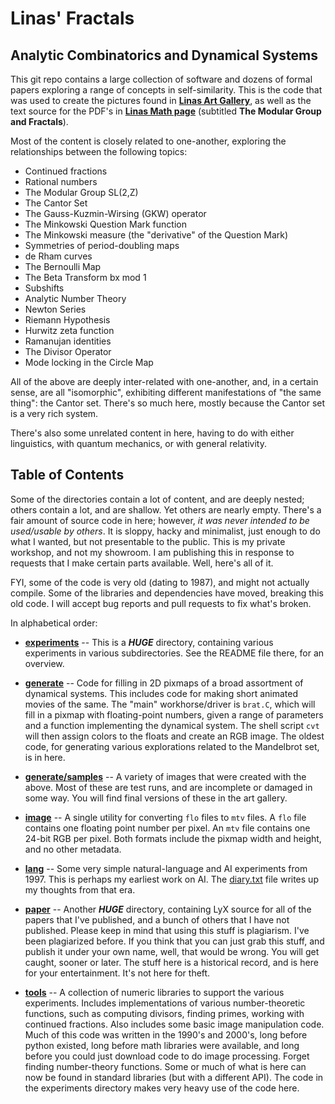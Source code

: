 Linas' Fractals
===============
Analytic Combinatorics and Dynamical Systems
--------------------------------------------

This git repo contains a large collection of software and dozens of
formal papers exploring a range of concepts in self-similarity.
This is the code that was used to create the pictures found in
[**Linas Art Gallery**](https://linas.org/art-gallery), as well as the
text source for the PDF's in
[**Linas Math page**](https://linas.org/math/sl2z.html) (subtitled
**The Modular Group and Fractals**).

Most of the content is closely related to one-another, exploring
the relationships between the following topics:

* Continued fractions
* Rational numbers
* The Modular Group SL(2,Z)
* The Cantor Set
* The Gauss-Kuzmin-Wirsing (GKW) operator
* The Minkowski Question Mark function
* The Minkowski measure (the "derivative" of the Question Mark)
* Symmetries of period-doubling maps
* de Rham curves
* The Bernoulli Map
* The Beta Transform bx mod 1
* Subshifts
* Analytic Number Theory
* Newton Series
* Riemann Hypothesis
* Hurwitz zeta function
* Ramanujan identities
* The Divisor Operator
* Mode locking in the Circle Map

All of the above are deeply inter-related with one-another, and, in a
certain sense, are all "isomorphic", exhibiting different manifestations
of "the same thing": the Cantor set. There's so much here, mostly
because the Cantor set is a very rich system.

There's also some unrelated content in here, having to do with either
linguistics, with quantum mechanics, or with general relativity.

Table of Contents
-----------------
Some of the directories contain a lot of content, and are deeply nested;
others contain a lot, and are shallow. Yet others are nearly empty.
There's a fair amount of source code in here; however, *it was never
intended to be used/usable by others*. It is sloppy, hacky and
minimalist, just enough to do what I wanted, but not presentable to
the public. This is my private workshop, and not my showroom. I am
publishing this in response to requests that I make certain parts
available. Well, here's all of it.

FYI, some of the code is very old (dating to 1987), and might not
actually compile.  Some of the libraries and dependencies have moved,
breaking this old code. I will accept bug reports and pull requests
to fix what's broken.

In alphabetical order:

- [**experiments**](experiments) -- This is a ***HUGE*** directory,
  containing various experiments in various subdirectories. See the
  README file there, for an overview.

- [**generate**](generate) -- Code for filling in 2D pixmaps of a
  broad assortment of dynamical systems. This includes code for making
  short animated movies of the same. The "main" workhorse/driver is
  `brat.C`, which will fill in a pixmap with floating-point numbers,
  given a range of parameters and a function implementing the dynamical
  system.  The shell script `cvt` will then assign colors to the floats
  and create an RGB image. The oldest code, for generating various
  explorations related to the Mandelbrot set, is in here.

- [**generate/samples**](generate/samples) -- A variety of images that
  were created with the above. Most of these are test runs, and are
  incomplete or damaged in some way. You will find final versions of
  these in the art gallery.

- [**image**](image) -- A single utility for converting `flo` files to
  `mtv` files. A `flo` file contains one floating point number per
  pixel. An `mtv` file contains one 24-bit RGB per pixel. Both formats
  include the pixmap width and height, and no other metadata.

- [**lang**](lang) -- Some very simple natural-language and AI
  experiments from 1997. This is perhaps my earliest work on AI.
  The [diary.txt](lang/diary.txt) file writes up my thoughts from
  that era.

- [**paper**](paper) -- Another ***HUGE*** directory, containing LyX
  source for all of the papers that I've published, and a bunch of
  others that I have not published. Please keep in mind that using this
  stuff is plagiarism. I've been plagiarized before. If you think that
  you can just grab this stuff, and publish it under your own name,
  well, that would be wrong. You will get caught, sooner or later.
  The stuff here is a historical record, and is here for your
  entertainment. It's not here for theft.

- [**tools**](tools) -- A collection of numeric libraries to support the
  various experiments. Includes implementations of various
  number-theoretic functions, such as computing divisors, finding
  primes, working with continued fractions. Also includes some basic
  image manipulation code. Much of this code was written in the 1990's
  and 2000's, long before python existed, long before math libraries
  were available, and long before you could just download code to do
  image processing. Forget finding number-theory functions. Some or
  much of what is here can now be found in standard libraries (but
  with a different API). The code in the experiments directory makes
  very heavy use of the code here.
